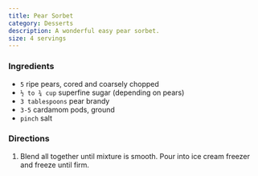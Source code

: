```yaml
---
title: Pear Sorbet
category: Desserts
description: A wonderful easy pear sorbet.
size: 4 servings
---
```


### Ingredients

* `5` ripe pears, cored and coarsely chopped
* `½ to ¾ cup` superfine sugar (depending on pears)
* `3 tablespoons` pear brandy
* `3-5` cardamom pods, ground
* `pinch` salt

### Directions

1. Blend all together until mixture is smooth. Pour into ice cream freezer and freeze until firm.